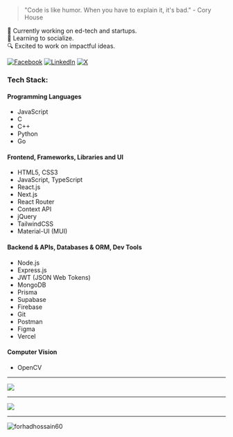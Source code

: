 > "Code is like humor. When you have to explain it, it's bad." - Cory House

<p>🔭 Currently working on ed-tech and startups.<br>🌿 Learning to socialize.<br>🔍 Excited to work on impactful ideas.</p>

[![Facebook](https://img.shields.io/badge/Facebook-%231877F2.svg?logo=Facebook&logoColor=white)](https://facebook.com/forhadhossain.me) [![LinkedIn](https://img.shields.io/badge/LinkedIn-%230077B5.svg?logo=linkedin&logoColor=white)](https://linkedin.com/in/mahrufforhad) [![X](https://img.shields.io/badge/X-black.svg?logo=X&logoColor=white)](https://x.com/mahrufforhad)

### Tech Stack:
#### Programming Languages
- JavaScript
- C
- C++
- Python
- Go
#### Frontend, Frameworks, Libraries and UI
- HTML5, CSS3
- JavaScript, TypeScript
- React.js
- Next.js
- React Router
- Context API
- jQuery
- TailwindCSS
- Material-UI (MUI)
#### Backend & APIs, Databases & ORM, Dev Tools
- Node.js
- Express.js
- JWT (JSON Web Tokens)
- MongoDB
- Prisma
- Supabase
- Firebase
- Git
- Postman
- Figma
- Vercel
#### Computer Vision
- OpenCV

---

![](https://github-readme-stats.vercel.app/api/top-langs/?username=mahrufforhad&theme=github_dark_dimmed&hide_border=true&include_all_commits=true&count_private=true&layout=compact)

---

![](https://github-contributor-stats.vercel.app/api?username=mahrufforhad&limit=5&theme=github_dark_dimmed&combine_all_yearly_contributions=true)

---
<p align="left"><img src="https://komarev.com/ghpvc/?username=forhadhossain60&label=Profile%20views&color=0bd074&style=flat" alt="forhadhossain60"/></p>
